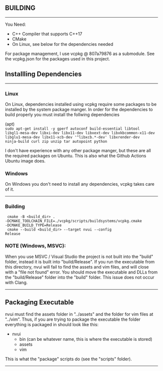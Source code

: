 ## BUILDING
<hr>
You Need:
<ul>
  <li> C++ Compiler that supports C++17</li>
  <li> CMake </li>
  <li> On Linux, see below for the dependencies needed</li>
</ul>

For package management, I use vcpkg @ 807a79876 as a submodule.
See the vcpkg.json for the packages used in this project.

## Installling Dependencies
<hr>

### Linux
On Linux, dependencies installed using vcpkg require some packages to be
installed by the system package manger. In order for the dependencies
to build properly you must install the follwing dependencies

(apt)  
<code>sudo apt-get install -y gperf autoconf build-essential libtool
libgl1-mesa-dev libxi-dev libx11-dev libxext-dev
libxkbcommon-x11-dev libglu1-mesa-dev libx11-xcb-dev
'^libxcb.*-dev' libxrender-dev ninja-build curl
zip unzip tar autopoint python
</code>

I don't have experience with any other package manger, but these are all the required packages on Ubuntu. This is also what the Github Actions Ubuntu image does.

### Windows
On Windows you don't need to install any dependencies, vcpkg takes care of it.
<hr>

### Building

<code> cmake -B <build_dir> . -DCMAKE_TOOLCHAIN_FILE=./vcpkg/scripts/buildsystems/vcpkg.cmake -DCMAKE_BUILD_TYPE=Release</code>  
<code> cmake --build <build_dir> --target nvui --config Release</code>

### NOTE (Windows, MSVC):
When you use MSVC / Visual Studio the project is not built into the "build" folder,
instead it is built into "build/Release".
If you run the executable from this directory, nvui will fail to find the assets and vim files, and will close with a "file not found" error.
You should move the executable and DLLs from the "build/Release" folder into the "build" folder.
This issue does not occur with Clang.
<hr>

## Packaging Executable
nvui must find the assets folder in "../assets" and the folder for vim files at "../vim". Thus, if you are trying to package the executable the folder everything is packaged in should look like this:

- nvui
  - bin (can be whatever name, this is where the executable is stored)
  - assets
  - vim

This is what the "package" scripts do (see the "scripts" folder).
<hr>
